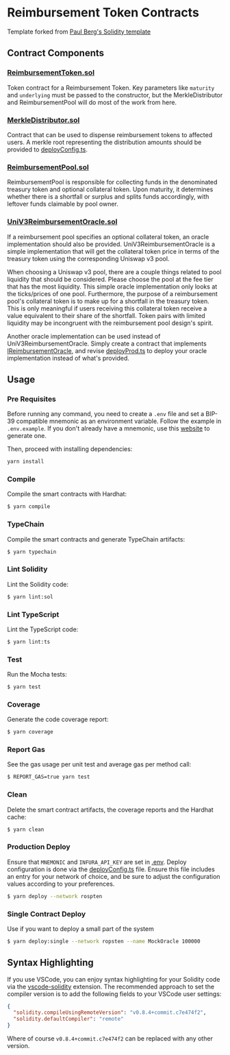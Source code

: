 # Reimbursement Token Contracts

Template forked from [Paul Berg's Solidity template](https://github.com/paulrberg/solidity-template)

## Contract Components

### [ReimbursementToken.sol](./contracts/ReimbursementToken.sol)

Token contract for a Reimbursement Token. Key parameters like `maturity` and `underlying` must be passed to the constructor, but the MerkleDistributor and ReimbursementPool will do most of the work from here.

### [MerkleDistributor.sol](./contracts/MerkleDistributor.sol)

Contract that can be used to dispense reimbursement tokens to affected users. A merkle root representing the distribution amounts should be provided to [deployConfig.ts](./scripts/deployConfig.ts).

### [ReimbursementPool.sol](./contracts/ReimbursementPool.sol)

ReimbursementPool is responsible for collecting funds in the denominated treasury token and optional collateral token. Upon maturity, it determines whether there is a shortfall or surplus and splits funds accordingly, with leftover funds claimable by pool owner.

### [UniV3ReimbursementOracle.sol](./contracts/UniV3ReimbursementOracle.sol)

If a reimbursement pool specifies an optional collateral token, an oracle implementation should also be provided. UniV3ReimbursementOracle is a simple implementation that will get the collateral token price in terms of the treasury token using the corresponding Uniswap v3 pool.

When choosing a Uniswap v3 pool, there are a couple things related to pool liquidity that should be considered. Please choose the pool at the fee tier that has the most liquidity. This simple oracle implementation only looks at the ticks/prices of one pool. Furthermore, the purpose of a reimbursement pool's collateral token is to make up for a shortfall in the treasury token. This is only meaningful if users receiving this collateral token receive a value equivalent to their share of the shortfall. Token pairs with limited liquidity may be incongruent with the reimbursement pool design's spirit.

Another oracle implementation can be used instead of UniV3ReimbursementOracle. Simply create a contract that implements [IReimbursementOracle](./contracts/interfaces/IReimbursementOracle.sol), and revise [deployProd.ts](./scripts/deployProd.ts) to deploy your oracle implementation instead of what's provided.

## Usage

### Pre Requisites

Before running any command, you need to create a `.env` file and set a BIP-39 compatible mnemonic as an environment
variable. Follow the example in `.env.example`. If you don't already have a mnemonic, use this [website](https://iancoleman.io/bip39/) to generate one.

Then, proceed with installing dependencies:

```sh
yarn install
```

### Compile

Compile the smart contracts with Hardhat:

```sh
$ yarn compile
```

### TypeChain

Compile the smart contracts and generate TypeChain artifacts:

```sh
$ yarn typechain
```

### Lint Solidity

Lint the Solidity code:

```sh
$ yarn lint:sol
```

### Lint TypeScript

Lint the TypeScript code:

```sh
$ yarn lint:ts
```

### Test

Run the Mocha tests:

```sh
$ yarn test
```

### Coverage

Generate the code coverage report:

```sh
$ yarn coverage
```

### Report Gas

See the gas usage per unit test and average gas per method call:

```sh
$ REPORT_GAS=true yarn test
```

### Clean

Delete the smart contract artifacts, the coverage reports and the Hardhat cache:

```sh
$ yarn clean
```

### Production Deploy

Ensure that `MNEMONIC` and `INFURA_API_KEY` are set in [.env](/contracts/.env). Deploy configuration is done via the [deployConfig.ts](/contracts/scripts/deployConfig.ts) file. Ensure this file includes an entry for your network of choice, and be sure to adjust the configuration values according to your preferences.

```sh
$ yarn deploy --network rospten
```

### Single Contract Deploy

Use if you want to deploy a small part of the system

```sh
$ yarn deploy:single --network ropsten --name MockOracle 100000
```

## Syntax Highlighting

If you use VSCode, you can enjoy syntax highlighting for your Solidity code via the
[vscode-solidity](https://github.com/juanfranblanco/vscode-solidity) extension. The recommended approach to set the
compiler version is to add the following fields to your VSCode user settings:

```json
{
  "solidity.compileUsingRemoteVersion": "v0.8.4+commit.c7e474f2",
  "solidity.defaultCompiler": "remote"
}
```

Where of course `v0.8.4+commit.c7e474f2` can be replaced with any other version.
